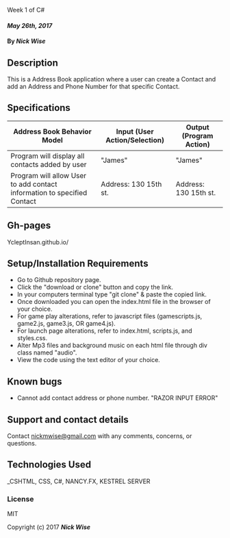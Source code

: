 Week 1 of C#

####  _May 26th, 2017_

#### By _**Nick Wise**_

## Description
This is a Address Book application where a user can create a Contact and add an Address and Phone Number for that specific Contact.
## Specifications
|Address Book Behavior Model| Input (User Action/Selection)| Output (Program Action)|
|---|---|---|
|Program will display all contacts added by user  |"James"|"James"|
|Program will allow User to add contact information to specified Contact| Address: 130 15th st. |Address: 130 15th st.|


## Gh-pages

YcleptInsan.github.io/
## Setup/Installation Requirements

* Go to Github repository page.
* Click the "download or clone" button and copy the link.
* In your computers terminal type "git clone" & paste the copied link.
* Once downloaded you can open the index.html file in the browser of your choice.
* For game play alterations, refer to javascript files (gamescripts.js, game2.js, game3.js, OR game4.js).
* For launch page alterations, refer to index.html, scripts.js, and styles.css.
* Alter Mp3 files and background music on each html file through div class named "audio".
* View the code using the text editor of your choice.

## Known bugs

* Cannot add contact address or phone number. "RAZOR INPUT ERROR"

## Support and contact details

Contact nickmwise@gmail.com with any comments, concerns, or questions.

## Technologies Used

_CSHTML, CSS, C#, NANCY.FX, KESTREL SERVER

### License

MIT

Copyright (c) 2017  **_Nick Wise_** 
